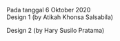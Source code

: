 Pada tanggal 6 Oktober 2020
<br>
Design 1 (by Atikah Khonsa Salsabila)


Design 2 (by Hary Susilo Pratama)
